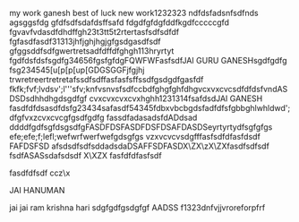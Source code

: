 my work ganesh
best of luck
new work1232323
ndfdsfadsnfsdfnds
agsggsfdg
gfdfsdfsdafdsffsafd
fdgdfgfdgfddfkgdfcccccgfd
fgvavfvdasdfdhdffgh23t3tt5t2rtertasfsdfsdfdf
fgfasdfasdf31313jhfjghjhgjgfgsdgasdfsdf
gfggsddfsdfgwertretsadfdffdfghgh113hryrtyt
fgdfdsfdsfsgdfg34656fgsfgfdgFQWFWFasfsdfJAI GURU GANESHsgdfgdfg
fsg234545[u[p[p[up[GDGSGGFjfgjhj
trwretreertretretafssdfsdffasfasfsffssdfgsdgdfgasfdf
fkfk;fvf;lvdsv';l'''sfv;knfvsnvsfsdfccbdfghgfghfdhgvcxvxcvcsdfdfdsfvndASDSDsdhhdhgdsgdfgf
cvxcvxcvxcvxhghh1231314fsafdsdJAI GANESH 
fasdfdfdsasdfdsfg23434safasdf54345fdbxvbcbgdsfadfdfsfgbbghlwhldwd';dfgfvxzcvxcvcgfgsdfgdfg
fassdfadasadsfdADdsad  ddddfgdfsgfdsgsdfgFASDFDSFASDFDSFDSAFDASDSeyrtyrtydfsgfgfgs
efe;efe;f;lefl;wefwrfwerfwefgdsgfgs
vzxvcvcvsdgfffasfsdfdfasfdsdf
FAFDSFSD
afsdsdfsdfsddadsdaDSAFFSDFASDX\ZX\zX\ZXfasdfsdfsdf
fsdfASASsdafsdsdf
X\XZX
fasfdfdfasfsdf


fasdfdfsdf
ccz\x

JAI HANUMAN

jai jai ram krishna hari
sdgfgdfgsdgfgf
AADSS
f1323dnfvjjvroreforpfrf
